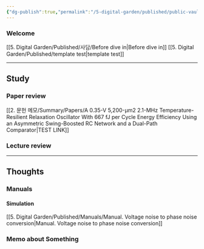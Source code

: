 ```yaml
---
{"dg-publish":true,"permalink":"/5-digital-garden/published/public-vault/","tags":["gardenEntry"],"created":"2025-04-07T00:32:00.480+09:00"}
---
```


### Welcome

[[5. Digital Garden/Published/사담/Before dive in\|Before dive in]]
[[5. Digital Garden/Published/template test\|template test]]


---------------
## Study
### Paper review


[[2. 문헌 메모/Summary/Papers/A 0.35-V 5,200-μm2 2.1-MHz Temperature-Resilient Relaxation Oscillator With 667 fJ per Cycle Energy Efficiency Using an Asymmetric Swing-Boosted RC Network and a Dual-Path Comparator\|TEST LINK]]
 

### Lecture review




---------------
## Thoughts

### Manuals
#### Simulation
[[5. Digital Garden/Published/Manuals/Manual. Voltage noise to phase noise conversion\|Manual. Voltage noise to phase noise conversion]]

### Memo about Something

